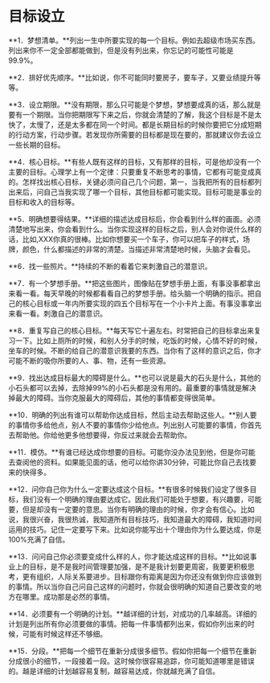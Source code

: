 # 目标设立

**1．梦想清单。**列出一生中所要实现的每一个目标。例如去超级市场买东西。列出来你不一定全部都能做到，但是没有列出来，你忘记的可能性可能是99.9%。 

**2．排好优先顺序。**比如说，你不可能同时要房子，要车子，又要业绩提升等等。 

**3．设立期限。**没有期限，那么只可能是个梦想，梦想要成真的话，那么就是要有一个期限。当你把期限写下来之后，你就会清楚的了解，我这个目标是不是太快了，太慢了，还是太多都在同一个时间。都是长期目标的时候你要把它分成短期的行动方案，行动步骤。若发现你所需要的目标都是现在要的，那就建议你去设立一些长期的目标。

**4．核心目标。**有些人既有这样的目标，又有那样的目标，可是他却没有一个主要的目标。心理学上有一个定律：只要重复不断思考的事情，它都有可能变成真的。怎样找出核心目标，关键必须问自己几个问题，第一，当我把所有的目标都列出来后，问自己当我实现了哪一个目标，其他目标都可能实现。目标可能是事业的目标和收入的目标等。

**5．明确想要得结果。**详细的描述达成目标后，你会看到什么样的画面。必须清楚地写出来，你会看到什么。当你实现这样的目标之后，别人会对你说什么样的话，比如,XXX你真的很棒。比如你想要买一个车子，你可以把车子的样式，场牌，颜色，什么都描述的非常的清楚。当描述非常清楚地时候，头脑才会看见。 

**6．找一些照片。**持续的不断的看着它来刺激自己的潜意识。

**7．有一个梦想手册。**把这些图片，图像贴在梦想手册上面，有事没事都拿出来看一看。每天早晚的时候都看看自己的梦想手册。给头脑一个明确的指示。把自己的核心目标或一年内所要实现的四五个目标写在一个小卡片上面。有事没事拿出来看一看。刺激自己的潜意识。 

**8．重复写自己的核心目标。**每天写它十遍左右。时常把自己的目标拿出来复习一下。比如上厕所的时候，和别人分手的时候，吃饭的时候，心情不好的时候，坐车的时候。不断的给自己的潜意识我要的东西。当你有了这样的意识之后，你才可能不断的吸你所要的人、事、物，还有一些资源。 

**9．找出达成目标最大的障碍是什么。**也可以说是最大的石头是什么，其他的小石头都可以去掉，去除掉99%的小石头都是没有用的。最重要的事情就是解决掉最大的障碍。当你克服最大的障碍后，其他的事情都变得很简单。 

**10．明确的列出有谁可以帮助你达成目标，然后主动去帮助这些人。**别人要的事情你多给他点，别人不要的事情你少给他点。列出别人可能要的事情，你首先去帮助他。你给他更多他想要得，你反过来就会去帮助你。 

**11．模仿。**有谁已经达成你想要的目标。可能你没办法见到他，但是你可能去查阅他的资料。如果能见面的话，他可以给你讲30分钟，可能比你自己去找要来的快得多。 

**12．问你自己你为什么一定要达成这个目标。**有很多时候我们设定了很多目标，我们没有一个明确的理由要达成它。因此我们可能处于想要，有兴趣要，可能要，但是却没有一定要的意思。当你有明确的理由的时候，你才会有信心。比如说，我很兴奋，我很热诚，我知道所有目标技巧，我知道最大的障碍，我知道时间运用的技巧。记住一定要写下来。比如说你能写出十个理由你为什么要达成，你是100%充满了自信。 

**13．问问自己你必须要变成什么样的人，你才能达成这样的目标。**比如说事业上的目标，是不是我时间管理要加强，是不是我计划要更周密，我要更积极思考，更有组织，人际关系要进步。目标跟你有距离是因为你还没有做到你应该做到的事情。所以当你自己问自己这样的问题时，你就会很明确的知道自己要改变的地方在哪里。成功那是必然的事情。 

**14．必须要有一个明确的计划。**越详细的计划，对成功的几率越高。详细的计划是列出所有你必须要做的事情。把每一件事情都列出来，假如你列出来的时候，可能有时候这样还不够细。 

**15．分段。**把每一个细节在重新分成很多细节。假如你把每一个细节在重新分成很小的细节，一段接着一段。这时候你很容易追踪，你可能知道哪里是错误的。越是详细的计划越容易复制，越容易达成，你就越充满了自信。  